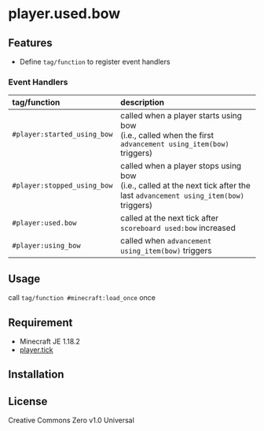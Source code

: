 player.used.bow
==

## Features

- Define `tag/function` to register event handlers

### Event Handlers

|tag/function|description|
|:--|:--|
|`#player:started_using_bow`|called when a player starts using bow<br>(i.e., called when the first `advancement using_item(bow)` triggers)|
|`#player:stopped_using_bow`|called when a player stops using bow<br>(i.e., called at the next tick after the last `advancement using_item(bow)` triggers)|
|`#player:used.bow`|called at the next tick after `scoreboard used:bow` increased|
|`#player:using_bow`|called when `advancement using_item(bow)` triggers|

## Usage

call `tag/function #minecraft:load_once` once

## Requirement

- Minecraft JE 1.18.2
- [player.tick](https://github.com/a-happin/player-datapacks/tree/master/01.player.tick)

## Installation

## License
Creative Commons Zero v1.0 Universal

